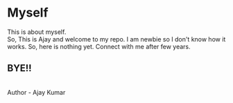 # Myself
This is about myself.
<br> 
So, This is Ajay and welcome to my repo. I am newbie so I don't know how it works. So, here is nothing yet. Connect with me after few years. 
<h2> BYE!!</h2>
<br>
Author - Ajay Kumar
